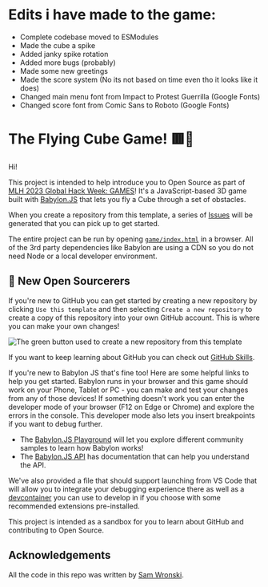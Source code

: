 # Edits i have made to the game:
- Complete codebase moved to ESModules
- Made the cube a spike
- Added janky spike rotation
- Added more bugs (probably)
- Made some new greetings
- Made the score system (No its not based on time even tho it looks like it does)
- Changed main menu font from Impact to Protest Guerrilla (Google Fonts)
- Changed score font from Comic Sans to Roboto (Google Fonts) 

# The Flying Cube Game! 🟥💨

Hi!

This project is intended to help introduce you to Open Source as part of [MLH 2023 Global Hack Week: GAMES](https://organize.mlh.io/participants/events/9153-global-hack-week-game-week)! It's a JavaScript-based 3D game built with [Babylon.JS](https://github.com/BabylonJS) that lets you fly a Cube through a set of obstacles.

When you create a repository from this template, a series of [Issues](https://docs.github.com/en/issues) will be generated that you can pick up to get started.

The entire project can be run by opening [`game/index.html`](game/index.html) in a browser. All of the 3rd party dependencies like Babylon are using a CDN so you do not need Node or a local developer environment.

## 🧙‍ New Open Sourcerers 
If you're new to GitHub you can get started by creating a new repository by clicking `Use this template` and then selecting `Create a new repository` to create a copy of this repository into your own GitHub account. This is where you can make your own changes!

![The green button used to create a new repository from this template](https://user-images.githubusercontent.com/35617441/234130644-bb6295d7-0499-4c3b-9214-495956201b09.png)

If you want to keep learning about GitHub you can check out [GitHub Skills](https://skills.github.com/).

If you're new to Babylon JS that's fine too! Here are some helpful links to help you get started. Babylon runs in your browser and this game should work on your Phone, Tablet or PC - you can make and test your changes from any of those devices! If something doesn't work you can enter the developer mode of your browser (F12 on Edge or Chrome) and explore the errors in the console. This developer mode also lets you insert breakpoints if you want to debug further.

-   The [Babylon.JS Playground](https://playground.babylonjs.com/) will let you explore different community samples to learn how Babylon works!
-   The [Babylon.JS API](https://doc.babylonjs.com/typedoc/modules/BABYLON) has documentation that can help you understand the API.

We've also provided a file that should support launching from VS Code that will allow you to integrate your debugging experience there as well as a [devcontainer](https://code.visualstudio.com/docs/remote/create-dev-container) you can use to develop in if you choose with some recommended extensions pre-installed.

This project is intended as a sandbox for you to learn about GitHub and contributing to Open Source.

## Acknowledgements
All the code in this repo was written by [Sam Wronski](https://github.com/runewake2).
